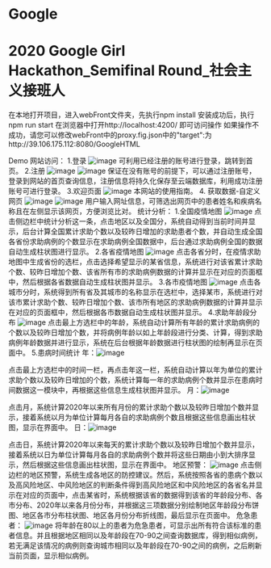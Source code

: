 # Google
# 2020 Google Girl Hackathon_Semifinal Round_社会主义接班人

在本地打开项目，进入webFront文件夹，先执行npm install
安装成功后，执行npm run start
在浏览器中打开http://localhost:4200/
即可访问操作
如果操作不成功，请您可以修改webFront中的proxy.fig.json中的"target":为http://39.106.175.112:8080/GoogleHTML

Demo
网站访问：
1.登录 
![image](https://github.com/nagidvil/Google/blob/master/images/log.png)
可利用已经注册的账号进行登录，跳转到首页。
2.注册
![image](https://github.com/nagidvil/Google/blob/master/images/regist.png)
![image](https://github.com/nagidvil/Google/blob/master/images/regist_sucess.png)
保证在没有账号的前提下，可以通过注册账号，登录到网站的首页查询信息，注册信息将持久化保存至云端数据库，利用成功注册账号可进行登录。
3.欢迎页面
![image](https://github.com/nagidvil/Google/blob/master/images/weclome.png) 
本网站的使用指南。
4. 获取数据-自定义网页
![image](https://github.com/nagidvil/Google/blob/master/images/self.png)
![image](https://github.com/nagidvil/Google/blob/master/images/self_get.png)
 用户输入网址信息，可筛选出网页中的患者姓名和疾病名称且在左侧显示该网页，方便浏览比对。
统计分析：
1.全国疫情地图
![image](https://github.com/nagidvil/Google/blob/master/images/statistic1.png)
点击侧边栏中统计分析这一条，点击地区以及全国分，系统自动得到当前时间并显示，后台计算全国累计求助个数以及较昨日增加的求助患者个数，并自动生成全国各省份求助病例的个数显示在求助病例全国数据中，后台通过求助病例全国的数据自动生成柱状图进行显示。
2.各省疫情地图
![image](https://github.com/nagidvil/Google/blob/master/images/statistic2.png)
点击各省分时，在疫情求助地图中生成省份的选栏，点击选择希望显示的某省信息，系统进行对该省累计求助个数、较昨日增加个数、该省所有市的求助病例数据的计算并显示在对应的页面框中，然后根据各省数据自动生成柱状图并显示。
3.各市疫情地图
![image](https://github.com/nagidvil/Google/blob/master/images/statistic3.png)
点击各城市分时，系统得到所有省及其城市的名称显示在选栏中，选择某市，系统进行对该市累计求助个数、较昨日增加个数、该市所有地区的求助病例数据的计算并显示在对应的页面框中，然后根据各市数据自动生成柱状图并显示。
4.求助年龄段分布
![image](https://github.com/nagidvil/Google/blob/master/images/statistic4.png)
点击最上方选栏中的年龄，系统自动计算所有年龄的累计求助病例的个数以及较昨日增加个数，并将病例年龄以如上年龄段进行分类、计算，得到求助病例年龄数据并进行显示，系统在后台根据年龄数据进行柱状图的绘制再显示在页面中。
5.患病时间统计
年：![image](https://github.com/nagidvil/Google/blob/master/images/statistic5.png)
 
点击最上方选栏中的时间一栏，再点击年这一栏，系统自动计算以年为单位的累计求助个数以及较昨日增加的个数，系统计算每一年的求助病例个数并显示在患病时间数据这一模块中，再根据这些信息生成柱状图并显示。
月：![image](https://github.com/nagidvil/Google/blob/master/images/statistic6.png)
 
点击月，系统计算2020年以来所有月份的累计求助个数以及较昨日增加个数并显示，接着系统以月为单位计算每月各自的求助病例个数且根据这些信息画出柱状图，显示在界面中。
日：![image](https://github.com/nagidvil/Google/blob/master/images/statistic7.png)
 
点击日，系统计算2020年以来每天的累计求助个数以及较昨日增加个数并显示，接着系统以日为单位计算每月各自的求助病例个数并将这些日期由小到大排序显示，然后根据这些信息画出柱状图，显示在界面中。
  地区预警：
 ![image](https://github.com/nagidvil/Google/blob/master/images/region.png)
点击侧边栏的地区预警，系统生成各地区的防控建议。然后，系统按照各省的患病个数以及高风险地区、中风险地区的判断条件得到高风险地区和中风险地区的各省名并显示在对应的页面中，点击某省时，系统根据该省的数据得到该省的年龄段分布、各市分布、2020年以来各月份分布，并根据这三项数据分别绘制地区年龄段分布饼图、地区各市分布柱状图、地区各月份分布折线图，最后显示在页面中。
危急患者：
![image](https://github.com/nagidvil/Google/blob/master/images/critical_patient.png)
将年龄在80以上的患者为危急患者，可显示出所有符合该标准的患者信息。并且根据地区相同以及年龄段在70-90之间查询数据库，得到相似病例，若无满足该情况的病例则查询城市相同以及年龄段在70-90之间的病例，之后刷新当前页面，显示相似病例。

